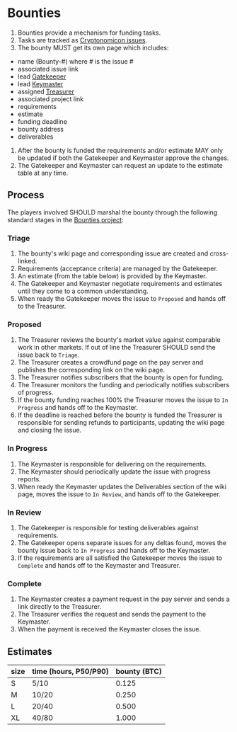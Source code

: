 # Bounties

1. Bounties provide a mechanism for funding tasks. 
1. Tasks are tracked as [Cryptonomicon issues](https://github.com/cryptotechguru/Cryptonomicon/issues).
1. The bounty MUST get its own page which includes:
* name (Bounty-#) where # is the issue #
* associated issue link
* lead [Gatekeeper](/Cryptonomicon/Roles/Gatekeeper)
* lead [Keymaster](/Cryptonomicon/Roles/Keymaster)
* assigned [Treasurer](/Cryptonomicon/Roles/Treasurer)
* associated project link
* requirements
* estimate
* funding deadline
* bounty address 
* deliverables
1. After the bounty is funded the requirements and/or estimate MAY only be updated if both the Gatekeeper and Keymaster approve the changes.
1. The Gatekeeper and Keymaster can request an update to the estimate table at any time.

## Process

The players involved SHOULD marshal the bounty through the following standard stages in the [Bounties project](https://github.com/cryptotechguru/Cryptonomicon/projects/2):

### Triage

1. The bounty's wiki page and corresponding issue are created and cross-linked.
1. Requirements (acceptance criteria) are managed by the Gatekeeper.
1. An estimate (from the table below) is provided by the Keymaster.
1. The Gatekeeper and Keymaster negotiate requirements and estimates until they come to a common understanding.
1. When ready the Gatekeeper moves the issue to `Proposed` and hands off to the Treasurer.

### Proposed

1. The Treasurer reviews the bounty's market value against comparable work in other markets. If out of line the Treasurer SHOULD send the issue back to `Triage`.
1. The Treasurer creates a crowdfund page on the pay server and publishes the corresponding link on the wiki page.
1. The Treasurer notifies subscribers that the bounty is open for funding.
1. The Treasurer monitors the funding and periodically notifies subscribers of progress.
1. If the bounty funding reaches 100% the Treasurer moves the issue to `In Progress` and hands off to the Keymaster.
1. If the deadline is reached before the bounty is funded the Treasurer is responsible for sending refunds to participants, updating the wiki page and closing the issue.

### In Progress

1. The Keymaster is responsible for delivering on the requirements.
1. The Keymaster should periodically update the issue with progress reports.
1. When ready the Keymaster updates the Deliverables section of the wiki page, moves the issue to `In Review`, and hands off to the Gatekeeper.

### In Review

1. The Gatekeeper is responsible for testing deliverables against requirements.
1. The Gatekeeper opens separate issues for any deltas found, moves the bounty issue back to `In Progress` and hands off to the Keymaster.
1. If the requirements are all satisfied the Gatekeeper moves the issue to `Complete` and hands off to the Keymaster and Treasurer.

### Complete

1. The Keymaster creates a payment request in the pay server and sends a link directly to the Treasurer.
1. The Treasurer verifies the request and sends the payment to the Keymaster.
1. When the payment is received the Keymaster closes the issue.

## Estimates

| size | time (hours, P50/P90) | bounty (BTC) | 
| ---- | ----- | ----- |
| S    |  5/10 | 0.125 |
| M    | 10/20 | 0.250 |
| L    | 20/40 | 0.500 |
| XL   | 40/80 | 1.000 | 
